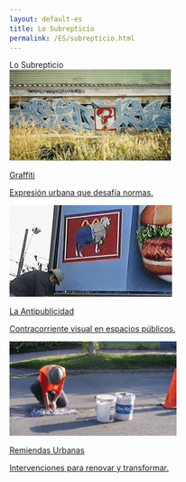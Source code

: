 ```yaml
---
layout: default-es
title: Lo Subrepticio
permalink: /ES/subrepticio.html
---
```

<!-- Título principal -->
<div class="titulo">Lo Subrepticio</div>
<div class="button-container">
  <!-- Botón: Graffiti -->
  <a href="/ES/graffiti.html" class="fancy-button">
    <div class="button-content">
      <img src="/assets/img/boton-graffiti.gif" alt="Graffiti">
      <p class="title">Graffiti</p>
      <p class="subtitle">Expresión urbana que desafía normas.</p>
    </div>
  </a>

  <!-- Botón: La Antipublicidad -->
  <a href="/Es/subrep-antipublicidad.html" class="fancy-button">
    <div class="button-content">
      <img src="/assets/img/boton-antipub.gif" alt="La Antipublicidad">
      <p class="title">La Antipublicidad</p>
      <p class="subtitle">Contracorriente visual en espacios públicos.</p>
    </div>
  </a>

  <!-- Botón: Remiendas Urbanas -->
  <a href="/ES/remiendas-urbanas.html" class="fancy-button">
    <div class="button-content">
      <img src="/assets/img/boton-remienda-urbana2.gif" alt="Remiendas Urbanas">
      <p class="title">Remiendas Urbanas</p>
      <p class="subtitle">Intervenciones para renovar y transformar.</p>
    </div>
  </a>
</div>
